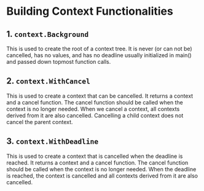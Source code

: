 # Building Context Functionalities

## 1. `context.Background`
This is used to create the root of a context tree. It is never (or can not be) cancelled, has no values, and has no deadline
usually initialized in main() and passed down topmost function calls.

## 2. `context.WithCancel`
This is used to create a context that can be cancelled. It returns a context and a cancel function. The cancel function should be called when the context is no longer needed.
When we cancel a context, all contexts derived from it are also cancelled.
Cancelling a child context does not cancel the parent context.

## 3. `context.WithDeadline`
This is used to create a context that is cancelled when the deadline is reached. It returns a context and a cancel function. The cancel function should be called when the context is no longer needed.
When the deadline is reached, the context is cancelled and all contexts derived from it are also cancelled.